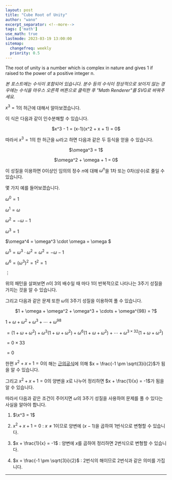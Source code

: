 ```yaml
---
layout: post
title: "Cube Root of Unity"
author: "wano"
excerpt_separator: <!--more-->
tags: ['math']
use_math: true
lastmode: 2023-03-19 13:00:00
sitemap:
  changefreq: weekly
  priority: 0.5
---
```


The root of unity is a number which is complex in nature and gives 1 if raised to the power of a positive integer n.<!--more-->

*본 포스트에는 수식이 포함되어 있습니다. 분수 등의 수식이 정상적으로 보이지 않는 경우에는 수식을 마우스 오른쪽 버튼으로 클릭한 후 "Math Renderer"를 SVG로 바꿔주세요.*

$x^3 = 1$의 허근에 대해서 알아보겠습니다.

이 식은 다음과 같이 인수분해할 수 있습니다.

<p style="text-align: center;">$x^3 - 1 = (x-1)(x^2 + x + 1) = 0$</p>

따라서 $x^3 = 1$의 한 허근을 $\omega$라고 하면 다음과 같은 두 등식을 얻을 수 있습니다.

<p style="text-align: center;">$\omega^3 = 1$</p>
<p style="text-align: center;">$\omega^2 + \omega + 1 = 0$</p>

이 성질을 이용하면 0이상인 임의의 정수 $n$에 대해 $\omega^n$을 1차 또는 0차(상수)로 줄일 수 있습니다.

몇 가지 예를 들어보겠습니다.

$\omega^0 = 1$

$\omega^1 = \omega$

$\omega^2 = -\omega - 1$

$\omega^3 = 1$

$\omega^4 = \omega^3 \cdot \omega = \omega $

$\omega^5 = \omega^3 \cdot \omega^2 = \omega^2 = -\omega - 1$

$\omega^6 = (\omega^3)^2 = 1^2 = 1$

$\vdots$

위의 패턴을 살펴보면 $n$이 3의 배수일 때 마다 1이 반복적으로 나타나는 3주기 성질을 가지는 것을 알 수 있습니다.

그리고 다음과 같은 문제 또한 $\omega$의 3주기 성질을 이용하여 풀 수 있습니다.

<p style="text-align: center;">$1 + \omega + \omega^2 + \omega^3 + \cdots + \omega^{98} = ?$</p>

$1 + \omega + \omega^2 + \omega^3 + \cdots + \omega^{98}$

$= (1 + \omega + \omega^2) + \omega^3(1 + \omega + \omega^2) + \omega^6(1 + \omega + \omega^2) + \cdots + \omega^{3 \times 32}(1 + \omega + \omega^2)$

$= 0 \times 33$

$= 0$

한편 $x^2 + x + 1 = 0$의 해는 [근의공식](https://cgvfxmath.github.io/2023-04-14/quadratic-formula)에 의해 $x = \frac{-1 \pm \sqrt{3}i}{2}$가 됨을 알 수 있습니다.

그리고 $x^2 + x + 1 = 0$의 양변을 $x$로 나누어 정리하면 $x + \frac{1}{x} = -1$가 됨을 알 수 있습니다.

따라서 다음과 같은 조건이 주어지면 $\omega$의 3주기 성질을 사용하여 문제를 풀 수 있다는 사실을 알아야 합니다.

1) $\x^3 = 1$

2) $x^2 + x + 1 = 0$
: $x \neq 1$이므로 양변에 $(x-1)$을 곱하여 1번식으로 변형할 수 있습니다.

3) $x + \frac{1}{x} = -1$
: 양변에 $x$를 곱하여 정리하면 2번식으로 변형할 수 있습니다.

4) $x = \frac{-1 \pm \sqrt{3}i}{2}$
: 2번식의 해이므로 2번식과 같은 의미를 가집니다.

---
